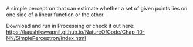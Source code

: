 A simple perceptron that can estimate whether a set of given points lies on one side of a linear function or the other.

Download and run in Processing or check it out here: https://kaushikswapnil.github.io/NatureOfCode/Chap-10-NN/SimplePerceptron/index.html
